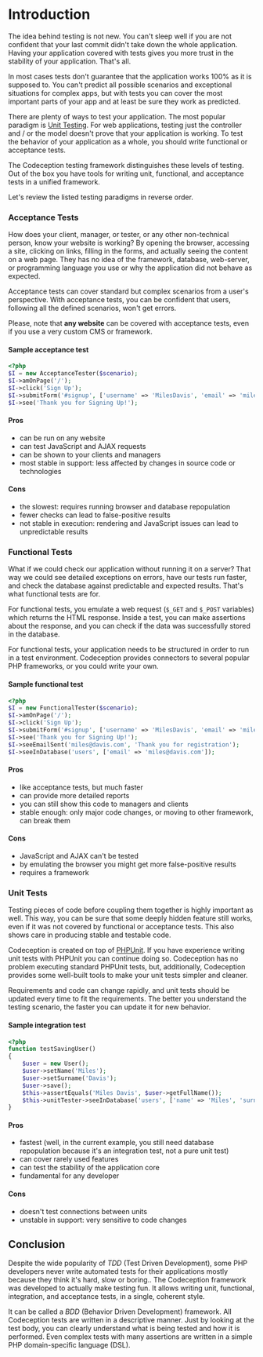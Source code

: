 # Introduction

The idea behind testing is not new. You can't sleep well if you are not confident
that your last commit didn't take down the whole application.
Having your application covered with tests gives you more trust in the stability of your application. That's all.

In most cases tests don't guarantee that the application works 100% as it is supposed to.
You can't predict all possible scenarios and exceptional situations for complex apps,
but with tests you can cover the most important parts of your app and at least be sure they work as predicted.

There are plenty of ways to test your application.
The most popular paradigm is [Unit Testing](http://en.wikipedia.org/wiki/Unit_testing).
For web applications, testing just the controller and / or the model doesn't prove that your application is working.
To test the behavior of your application as a whole, you should write functional or acceptance tests.

The Codeception testing framework distinguishes these levels of testing.
Out of the box you have tools for writing unit, functional, and acceptance tests in a unified framework.

Let's review the listed testing paradigms in reverse order.

### Acceptance Tests

How does your client, manager, or tester, or any other non-technical person, know your website is working?
By opening the browser, accessing a site, clicking on links, filling in the forms,
and actually seeing the content on a web page. They has no idea of the framework, database, web-server,
or programming language you use or why the application did not behave as expected.

Acceptance tests can cover standard but complex scenarios from a user's perspective.
With acceptance tests, you can be confident that users, following all the defined scenarios, won't get errors.

Please, note that **any website** can be covered with acceptance tests, even if you use a very custom CMS or framework.

#### Sample acceptance test

```php
<?php
$I = new AcceptanceTester($scenario);
$I->amOnPage('/');
$I->click('Sign Up');
$I->submitForm('#signup', ['username' => 'MilesDavis', 'email' => 'miles@davis.com']);
$I->see('Thank you for Signing Up!');
```

#### Pros

* can be run on any website
* can test JavaScript and AJAX requests
* can be shown to your clients and managers
* most stable in support: less affected by changes in source code or technologies

#### Cons
* the slowest: requires running browser and database repopulation
* fewer checks can lead to false-positive results
* not stable in execution: rendering and JavaScript issues can lead to unpredictable results


### Functional Tests

What if we could check our application without running it on a server?
That way we could see detailed exceptions on errors, have our tests run faster,
and check the database against predictable and expected results. That's what functional tests are for.

For functional tests, you emulate a web request (`$_GET` and `$_POST` variables) 
which returns the HTML response. Inside a test, you can make assertions about the response,
and you can check if the data was successfully stored in the database.

For functional tests, your application needs to be structured in order to run in a test environment.
Codeception provides connectors to several popular PHP frameworks, or you could write your own.

#### Sample functional test

```php
<?php
$I = new FunctionalTester($scenario);
$I->amOnPage('/');
$I->click('Sign Up');
$I->submitForm('#signup', ['username' => 'MilesDavis', 'email' => 'miles@davis.com']);
$I->see('Thank you for Signing Up!');
$I->seeEmailSent('miles@davis.com', 'Thank you for registration');
$I->seeInDatabase('users', ['email' => 'miles@davis.com']);
```

#### Pros

* like acceptance tests, but much faster
* can provide more detailed reports
* you can still show this code to managers and clients
* stable enough: only major code changes, or moving to other framework, can break them

#### Cons

* JavaScript and AJAX can't be tested
* by emulating the browser you might get more false-positive results
* requires a framework

### Unit Tests

Testing pieces of code before coupling them together is highly important as well. This way,
you can be sure that some deeply hidden feature still works, even if it was not covered by functional or acceptance tests.
This also shows care in producing stable and testable code.

Codeception is created on top of [PHPUnit](http://www.phpunit.de/). If you have experience writing unit tests with PHPUnit
you can continue doing so. Codeception has no problem executing standard PHPUnit tests,
but, additionally, Codeception provides some well-built tools to make your unit tests simpler and cleaner.

Requirements and code can change rapidly,
and unit tests should be updated every time to fit the requirements.
The better you understand the testing scenario, the faster you can update it for new behavior.

#### Sample integration test

```php
<?php
function testSavingUser()
{
    $user = new User();
    $user->setName('Miles');
    $user->setSurname('Davis');
    $user->save();
    $this->assertEquals('Miles Davis', $user->getFullName());
    $this->unitTester->seeInDatabase('users', ['name' => 'Miles', 'surname' => 'Davis']);
}
```

#### Pros

* fastest (well, in the current example, you still need database repopulation because it's an integration test,
not a pure unit test)
* can cover rarely used features
* can test the stability of the application core
* fundamental for any developer

#### Cons

* doesn't test connections between units
* unstable in support: very sensitive to code changes

## Conclusion

Despite the wide popularity of *TDD* (Test Driven Development), some PHP developers never write automated tests for their applications mostly because they think it's hard, slow or boring..
The Codeception framework was developed to actually make testing fun.
It allows writing unit, functional, integration, and acceptance tests, in a single, coherent style.

It can be called a *BDD* (Behavior Driven Development) framework. All Codeception tests are written in a descriptive manner.
Just by looking at the test body, you can clearly understand what is being tested and how it is performed.
Even complex tests with many assertions are written in a simple PHP domain-specific language (DSL).
